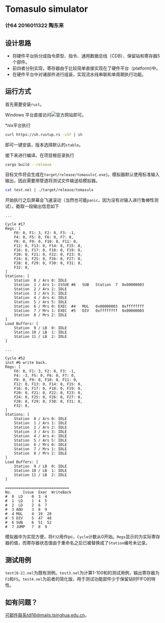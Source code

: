 # Tomasulo simulator

### 计64 2016011322 陶东来

## 设计思路

- 将硬件平台拆分成指令原型、指令、通用数据总线（CDB）、保留站和寄存器5个部件。
- 前四者分别实现，寄存器由于比较简单直接实现在了硬件平台（platform)中。
- 在硬件平台中对诸部件进行组装，实现流水线串联和单周期执行功能。

## 运行方式

首先需要安装`rust`。

Windows 平台直接访问![官方网站](https://www.rust-lang.org/learn/get-started)即可。

\*nix平台执行
```bash
curl https://sh.rustup.rs -sSf | sh
```
即可一键安装，版本选择默认的`stable`。

接下来进行编译。在项目根目录执行
```bash
cargo build --release
```

目标文件将会生成在`target/release/tomasulo{.exe}`。模拟器默认使用标准输入输出，因此需要用管道将测试文件输送给模拟器。
```bash
cat test.nel | ./target/release/tomasulo
```

开始执行之后屏幕会飞速滚动（当然也可能`panic`，因为没有对输入进行鲁棒性测试）。截取一段输出信息如下
```
...

Cycle #17
Regs: [
    F0: 0, F1: 3, F2: 0, F3: -1,
    F4: 0, F5: 0, F6: 0, F7: 0,
    F8: 0, F9: 0, F10: 0, F11: 0,
    F12: 0, F13: 0, F14: 0, F15: 0,
    F16: 0, F17: 0, F18: 0, F19: 0,
    F20: 0, F21: 0, F22: 0, F23: 0,
    F24: 0, F25: 0, F26: 0, F27: 0,
    F28: 0, F29: 0, F30: 0, F31: 0,
    F32: 8,
]
Stations: [
    Station  0 / Ars 0: IDLE
    Station  1 / Ars 1: ISSUE #6   SUB   Station  7  0x00000003
    Station  2 / Ars 2: IDLE
    Station  3 / Ars 3: IDLE
    Station  4 / Ars 4: IDLE
    Station  5 / Ars 5: IDLE
    Station  6 / Mrs 0: EXEC  #4   MUL   0x00000003  0xffffffff
    Station  7 / Mrs 1: EXEC  #5   DIV   0xffffffff  0x00000003
    Station  8 / Mrs 2: IDLE
]
Load Buffers: [
    Station  9 / LB  0: IDLE
    Station 10 / LB  1: IDLE
    Station 11 / LB  2: IDLE
]

...

Cycle #52
inst #6 write back.
Regs: [
    F0: 0, F1: 3, F2: 0, F3: -1,
    F4: -3, F5: 0, F6: 0, F7: 0,
    F8: 0, F9: 0, F10: 0, F11: 0,
    F12: 0, F13: 0, F14: 0, F15: 0,
    F16: 0, F17: 0, F18: 0, F19: 0,
    F20: 0, F21: 0, F22: 0, F23: 0,
    F24: 0, F25: 0, F26: 0, F27: 0,
    F28: 0, F29: 0, F30: 0, F31: 0,
    F32: 8,
]
Stations: [
    Station  0 / Ars 0: IDLE
    Station  1 / Ars 1: IDLE
    Station  2 / Ars 2: IDLE
    Station  3 / Ars 3: IDLE
    Station  4 / Ars 4: IDLE
    Station  5 / Ars 5: IDLE
    Station  6 / Mrs 0: IDLE
    Station  7 / Mrs 1: IDLE
    Station  8 / Mrs 2: IDLE
]
Load Buffers: [
    Station  9 / LB  0: IDLE
    Station 10 / LB  1: IDLE
    Station 11 / LB  2: IDLE
]

=============================
No.     Issue  Exec  WriteBack
#  0  LD    0  3  4
#  1  LD    1  4  5
#  2  LD    2  6  7
#  3 ADD    3  8  9
#  4 MUL    4  19  20
#  5 DIV    5  47  48
#  6 SUB    6  51  52
#  7 JUMP   7  8  9
```

模拟器中为实现方便，将`F32`用作pc，`Cycle`计数从0开始。`Regs`显示的为实际寄存器的值，而寄存器状态值由于重命名之后已被替换成了`Station`编号未记录。

## 测试用例

`test[0-2].nel`为既有测例。`test3.nel`为计算1-100和的测试用例，输出寄存器为`F2`和`F5`。`test4.nel`为前者的简化版，用于测试功能部件少于保留站时FIFO的特性。

## 如有问题？

可邮件联系tdl16@mails.tsinghua.edu.cn。